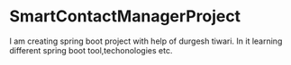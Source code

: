 # SmartContactManagerProject
I am creating spring boot project with help of durgesh tiwari. In it learning different spring boot tool,techonologies etc.
